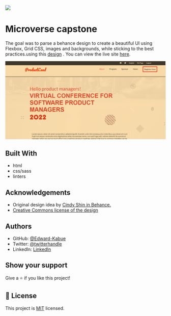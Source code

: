 ![](https://img.shields.io/badge/Microverse-blueviolet)

# Microverse capstone

The goal was  to parse a behance design to create a beautiful UI using Flexbox, Grid CSS, images and backgrounds, while sticking to the best practices.using this [design](https://www.behance.net/gallery/29845175/CC-Global-Summit-2015) . You can view the live site [here](https://capstone-xi.vercel.app/).

![the design](/css/assets/product.png)


## Built With

- html
- css/sass
- linters

## Acknowledgements
- Original design idea by [Cindy Shin in Behance.](https://www.behance.net/adagio07)
- [Creative Commons license of the design](https://creativecommons.org/licenses/by-nc/4.0/)
## Authors


- GitHub: [@Edward-Kabue](https://github.com/Edward-Kabue)
- Twitter: [@twitterhandle](https://twitter.com/twitterhandle)
- LinkedIn: [LinkedIn](https://linkedin.com/in/linkedinhandle)

## Show your support

Give a ⭐️ if you like this project!

## 📝 License

This project is [MIT](./MIT.md) licensed.


